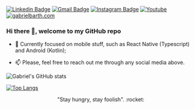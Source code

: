 [![Linkedin Badge](https://img.shields.io/badge/-gabrielbarth-blue?style=flat-square&logo=Linkedin&logoColor=white&link=https://www.linkedin.com/in/gabriel-barth-silv%C3%A9rio-6081ba153/)](https://www.linkedin.com/in/gabrielbarth/)
[![Gmail Badge](https://img.shields.io/badge/-gabrielbarth.dev@gmail.com-c14438?style=flat-square&logo=Gmail&logoColor=white&link=mailto:gabrielbarth.dev@gmail.com)](mailto:gabrielbarth.dev@gmail.com)
[![Instagram Badge](https://img.shields.io/badge/instagram-%23E4405F.svg?&style=flat-square&logo=instagram&logoColor=white)](https://www.instagram.com/gabriellbarth/)
[![Youtube](https://img.shields.io/badge/-Youtube-c14438?style=flat-square&logo=Youtube&logoColor=white&link=https://www.youtube.com/channel/UCmA_19d5L3WTFdDfwQ6Uenw)](https://www.youtube.com/channel/UCmA_19d5L3WTFdDfwQ6Uenw)
[![gabrielbarth.com](https://img.shields.io/static/v1?label=Portifolio%20-%20gabrielbarth.com&message=%20&color=black&style=flat-square&logoColor=white)](http://gabrielbarth.com)

### Hi there 👋, welcome to my GitHub repo

- :iphone: Currently focused on mobile stuff, such as React Native (Typescript) and Android (Kotlin);
  
- :mailbox: Please, feel free to reach out me through any social media above.

![Gabriel's GitHub stats](https://github-readme-stats.vercel.app/api?username=gabrielbarth&count_private=true&show_icons=true&hide=contribs&theme=dracula)

[![Top Langs](https://github-readme-stats.vercel.app/api/top-langs/?username=gabrielbarth&hide=Java,Ruby,Objective-C,Starlark,SCSS&layout=compact&theme=dracula)](https://github.com/anuraghazra/github-readme-stats)


<p align="center">
 "Stay hungry, stay foolish". :rocket:
</p>
